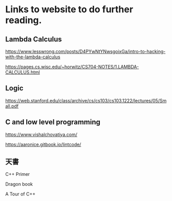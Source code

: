 # Links to website to do further reading.

## Lambda Calculus

https://www.lesswrong.com/posts/D4PYwNtYNwsgoixGa/intro-to-hacking-with-the-lambda-calculus

https://pages.cs.wisc.edu/~horwitz/CS704-NOTES/1.LAMBDA-CALCULUS.html

## Logic

https://web.stanford.edu/class/archive/cs/cs103/cs103.1222/lectures/05/Small.pdf

## C and low level programming

https://www.vishalchovatiya.com/

https://aaronice.gitbook.io/lintcode/

## 天書

C++ Primer

Dragon book

A Tour of C++
